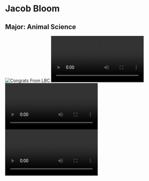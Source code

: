 # Jacob Bloom

## Major: Animal Science

<img class="markdownImage" src="./markdownAssetPath/Congrats-from-LBC.png" alt="Congrats From LBC"/>

<video class="markdownVideo" controls alt="">
  <source src="./markdownAssetPath/jb-Bloom-personal-thanks.MOV" type="video/mp4">
</video>

<img class="markdownImage" src="./markdownAssetPath/jb-bloom-family-2.jpeg" alt=""/>

<img class="markdownImage" src="./markdownAssetPath/jb-bloom-family.jpeg" alt=""/>

<video class="markdownVideo" controls alt="">
  <source src="./markdownAssetPath/jb-bloom-from-Charlotte-Hadley.MOV" type="video/mp4">
</video>

<video class="markdownVideo" controls alt="">
  <source src="./markdownAssetPath/jb-bloom-from-mom.MOV" type="video/mp4">
</video>

<img class="markdownImage" src="./markdownAssetPath/jb-Congrats-Jacob-from-Charlotte-Hadley.jpeg" alt=""/>

<img class="markdownImage" src="./markdownAssetPath/jb-from-Kay-Gable.jpeg" alt=""/>
